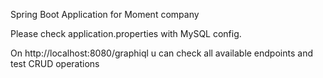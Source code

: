 Spring Boot Application for Moment company

Please check application.properties with MySQL config.
 
On http://localhost:8080/graphiql u can check all available endpoints and test CRUD operations